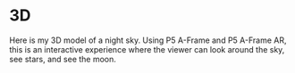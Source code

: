 # 3D

Here is my 3D model of a night sky. Using P5 A-Frame and P5 A-Frame AR, this is an interactive experience where the viewer can look around the sky, see stars, and see the moon.
